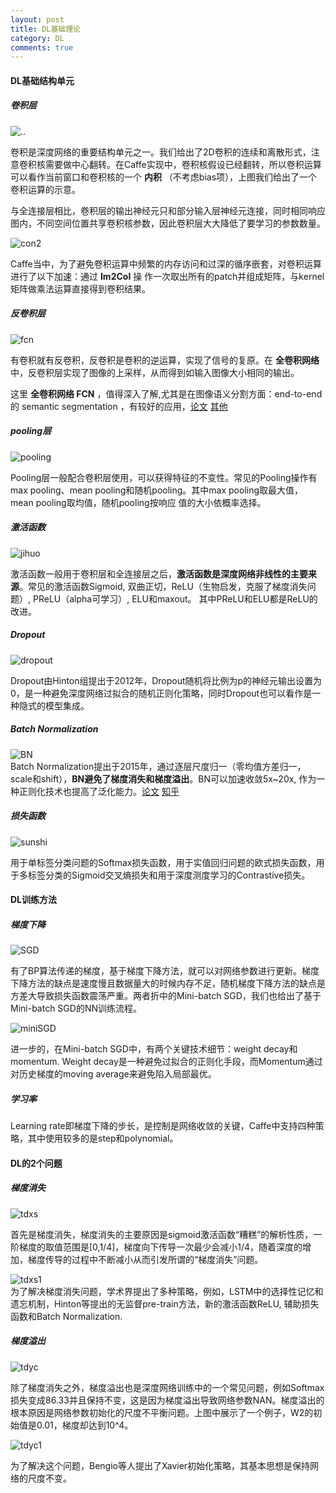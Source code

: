 ```yaml
---
layout: post
title: DL基础理论
category: DL
comments: true
---
```

#### DL基础结构单元


##### 卷积层  


![..](https://raw.githubusercontent.com/glbing/blogs/gh-pages/images/123.png)

卷积是深度网络的重要结构单元之一。我们给出了2D卷积的连续和离散形式，注意卷积核需要做中心翻转。在Caffe实现中，卷积核假设已经翻转，所以卷积运算可以看作当前窗口和卷积核的一个 **内积** （不考虑bias项），上图我们给出了一个卷积运算的示意。


与全连接层相比，卷积层的输出神经元只和部分输入层神经元连接，同时相同响应图内，不同空间位置共享卷积核参数，因此卷积层大大降低了要学习的参数数量。

![con2](https://raw.githubusercontent.com/glbing/blogs/gh-pages/images/con2.png)

Caffe当中，为了避免卷积运算中频繁的内存访问和过深的循序嵌套，对卷积运算进行了以下加速：通过 **Im2Col** 操 作一次取出所有的patch并组成矩阵，与kernel矩阵做乘法运算直接得到卷积结果。




##### 反卷积层

![fcn](https://raw.githubusercontent.com/glbing/blogs/gh-pages/images/fcn.png)

有卷积就有反卷积，反卷积是卷积的逆运算，实现了信号的复原。在 **全卷积网络** 中，反卷积层实现了图像的上采样，从而得到如输入图像大小相同的输出。


这里 **全卷积网络 FCN** ，值得深入了解,尤其是在图像语义分割方面：end-to-end 的
semantic segmentation ，有较好的应用，[论文](http://www.cs.berkeley.edu/~jonlong/long_shelhamer_fcn.pdf)  [其他](http://blog.csdn.net/u010678153/article/details/48676195)


##### pooling层

![pooling](https://raw.githubusercontent.com/glbing/blogs/gh-pages/images/pooling.png)  

Pooling层一般配合卷积层使用，可以获得特征的不变性。常见的Pooling操作有max pooling、mean pooling和随机pooling。其中max pooling取最大值，mean pooling取均值，随机pooling按响应 值的大小依概率选择。



##### 激活函数

![jihuo](https://raw.githubusercontent.com/glbing/blogs/gh-pages/images/jihuo.png)


激活函数一般用于卷积层和全连接层之后，**激活函数是深度网络非线性的主要来源**。常见的激活函数Sigmoid, 双曲正切，ReLU（生物启发，克服了梯度消失问题）, PReLU（alpha可学习）, ELU和maxout。 其中PReLU和ELU都是ReLU的改进。  


##### Dropout
![dropout](https://raw.githubusercontent.com/glbing/blogs/gh-pages/images/dropout.png)

Dropout由Hinton组提出于2012年，Dropout随机将比例为p的神经元输出设置为0，是一种避免深度网络过拟合的随机正则化策略，同时Dropout也可以看作是一种隐式的模型集成。  

##### Batch Normalization
![BN](https://raw.githubusercontent.com/glbing/blogs/gh-pages/images/BN.png)  
Batch Normalization提出于2015年，通过逐层尺度归一（零均值方差归一，scale和shift），**BN避免了梯度消失和梯度溢出**。BN可以加速收敛5x~20x, 作为一种正则化技术也提高了泛化能力。[论文](http://jmlr.org/proceedings/papers/v37/ioffe15.pdf) [知乎](https://www.zhihu.com/question/38102762)


##### 损失函数

![sunshi](https://raw.githubusercontent.com/glbing/blogs/gh-pages/images/sunshi.png)   

用于单标签分类问题的Softmax损失函数，用于实值回归问题的欧式损失函数，用于多标签分类的Sigmoid交叉熵损失和用于深度测度学习的Contrastive损失。

#### DL训练方法
##### 梯度下降

![SGD](https://raw.githubusercontent.com/glbing/blogs/gh-pages/images/SGD.png)

有了BP算法传递的梯度，基于梯度下降方法，就可以对网络参数进行更新。梯度下降方法的缺点是速度慢且数据量大的时候内存不足，随机梯度下降方法的缺点是方差大导致损失函数震荡严重。两者折中的Mini-batch SGD，我们也给出了基于Mini-batch SGD的NN训练流程。

![miniSGD](https://raw.githubusercontent.com/glbing/blogs/gh-pages/images/miniSGD.png)

进一步的，在Mini-batch SGD中，有两个关键技术细节：weight decay和momentum. Weight decay是一种避免过拟合的正则化手段，而Momentum通过对历史梯度的moving average来避免陷入局部最优。

##### 学习率

 Learning rate即梯度下降的步长，是控制是网络收敛的关键，Caffe中支持四种策略，其中使用较多的是step和polynomial。

#### DL的2个问题

##### 梯度消失
![tdxs](https://raw.githubusercontent.com/glbing/blogs/gh-pages/images/tdxs.png)   

首先是梯度消失，梯度消失的主要原因是sigmoid激活函数“糟糕”的解析性质，一阶梯度的取值范围是[0,1/4]，梯度向下传导一次最少会减小1/4，随着深度的增加，梯度传导的过程中不断减小从而引发所谓的“梯度消失”问题。

![tdxs1](https://raw.githubusercontent.com/glbing/blogs/gh-pages/images/tdxs1.png)   
为了解决梯度消失问题，学术界提出了多种策略，例如，LSTM中的选择性记忆和遗忘机制，Hinton等提出的无监督pre-train方法，新的激活函数ReLU, 辅助损失函数和Batch Normalization.

##### 梯度溢出
![tdyc](https://raw.githubusercontent.com/glbing/blogs/gh-pages/images/tdyc.png)

除了梯度消失之外，梯度溢出也是深度网络训练中的一个常见问题，例如Softmax损失变成86.33并且保持不变，这是因为梯度溢出导致网络参数NAN。梯度溢出的根本原因是网络参数初始化的尺度不平衡问题。上图中展示了一个例子，W2的初始值是0.01，梯度却达到10^4。

![tdyc1](https://raw.githubusercontent.com/glbing/blogs/gh-pages/images/tdyc1.png)

为了解决这个问题，Bengio等人提出了Xavier初始化策略，其基本思想是保持网络的尺度不变。
